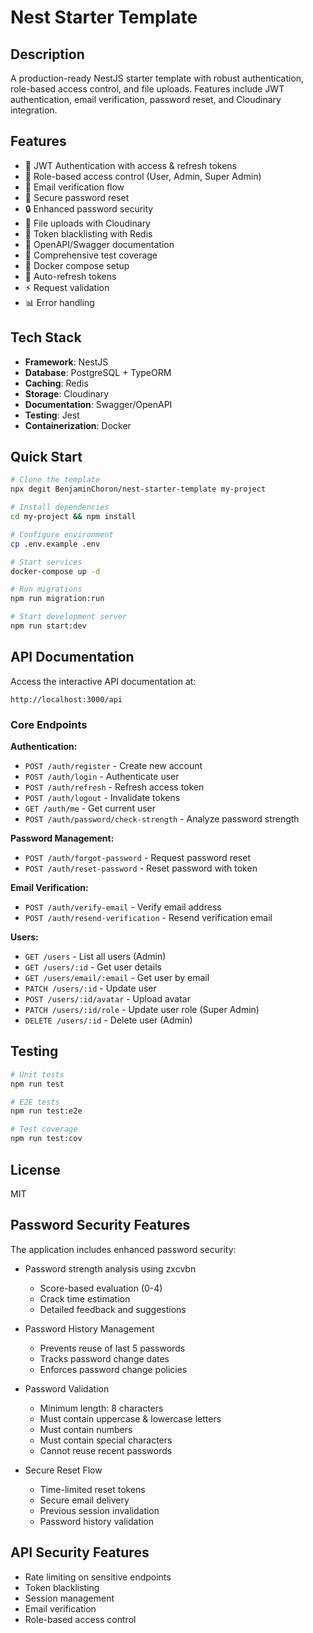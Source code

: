 # Nest Starter Template

## Description

A production-ready NestJS starter template with robust authentication, role-based access control, and file uploads. Features include JWT authentication, email verification, password reset, and Cloudinary integration.

## Features

- 🔐 JWT Authentication with access & refresh tokens
- 👥 Role-based access control (User, Admin, Super Admin)
- 📧 Email verification flow
- 🔑 Secure password reset
- 🔒 Enhanced password security
- 📁 File uploads with Cloudinary
- 🚫 Token blacklisting with Redis
- 📝 OpenAPI/Swagger documentation
- 🧪 Comprehensive test coverage
- 🐳 Docker compose setup
- 🔄 Auto-refresh tokens
- ⚡ Request validation
- 📊 Error handling

## Tech Stack

- **Framework**: NestJS
- **Database**: PostgreSQL + TypeORM
- **Caching**: Redis
- **Storage**: Cloudinary
- **Documentation**: Swagger/OpenAPI
- **Testing**: Jest
- **Containerization**: Docker

## Quick Start

```bash
# Clone the template
npx degit BenjaminChoron/nest-starter-template my-project

# Install dependencies
cd my-project && npm install

# Configure environment
cp .env.example .env

# Start services
docker-compose up -d

# Run migrations
npm run migration:run

# Start development server
npm run start:dev
```

## API Documentation

Access the interactive API documentation at:

```
http://localhost:3000/api
```

### Core Endpoints

**Authentication:**

- `POST /auth/register` - Create new account
- `POST /auth/login` - Authenticate user
- `POST /auth/refresh` - Refresh access token
- `POST /auth/logout` - Invalidate tokens
- `GET /auth/me` - Get current user
- `POST /auth/password/check-strength` - Analyze password strength

**Password Management:**

- `POST /auth/forgot-password` - Request password reset
- `POST /auth/reset-password` - Reset password with token

**Email Verification:**

- `POST /auth/verify-email` - Verify email address
- `POST /auth/resend-verification` - Resend verification email

**Users:**

- `GET /users` - List all users (Admin)
- `GET /users/:id` - Get user details
- `GET /users/email/:email` - Get user by email
- `PATCH /users/:id` - Update user
- `POST /users/:id/avatar` - Upload avatar
- `PATCH /users/:id/role` - Update user role (Super Admin)
- `DELETE /users/:id` - Delete user (Admin)

## Testing

```bash
# Unit tests
npm run test

# E2E tests
npm run test:e2e

# Test coverage
npm run test:cov
```

## License

MIT

## Password Security Features

The application includes enhanced password security:

- Password strength analysis using zxcvbn

  - Score-based evaluation (0-4)
  - Crack time estimation
  - Detailed feedback and suggestions

- Password History Management

  - Prevents reuse of last 5 passwords
  - Tracks password change dates
  - Enforces password change policies

- Password Validation

  - Minimum length: 8 characters
  - Must contain uppercase & lowercase letters
  - Must contain numbers
  - Must contain special characters
  - Cannot reuse recent passwords

- Secure Reset Flow
  - Time-limited reset tokens
  - Secure email delivery
  - Previous session invalidation
  - Password history validation

## API Security Features

- Rate limiting on sensitive endpoints
- Token blacklisting
- Session management
- Email verification
- Role-based access control
